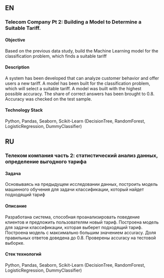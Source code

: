 ## EN 

### Telecom Company Pt 2: Building a Model to Determine a Suitable Tariff.

#### Objective
Based on the previous data study, build the Machine Learning model for the classification problem, 
which finds a suitable tariff

#### Description
A system has been developed that can analyze customer behavior and offer users a new tariff.
A model has been built for the classification problem, which will select a suitable tariff.
A model was built with the highest possible accuracy.
The share of correct answers has been brought to 0.8. Accuracy was checked on the test sample.

#### Technology Stack
Python, Pandas, Seaborn, Scikit-Learn (DecisionTree, RandomForest, LogisticRegression, DummyClassifier)

## RU 

### Телеком компания часть 2: статистический анализ данных, определение выгодного тарифа

#### Задача
Основываясь на предыдущем исследовании данных, построить модель машинного обучения для задачи классификации,
который найдет подходящий тариф

#### Описание
Разработана система, способная проанализировать поведение клиентов и предложить пользователям новый тариф.
Построена модель для задачи классификации, которая выберет подходящий тариф. 
Построена модель с максимально большим значением accuracy. 
Доля правильных ответов доведена до 0.8. Проверены accuracy на тестовой выборке.

#### Стек технологий
Python, Pandas, Seaborn, Scikit-Learn (DecisionTree, RandomForest, LogisticRegression, DummyClassifier)
